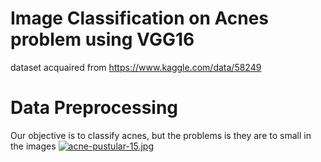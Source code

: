 # Image Classification on Acnes problem using VGG16
dataset acquaired from https://www.kaggle.com/data/58249
# Data Preprocessing
Our objective is to classify acnes, but the problems is they are to small in the images
[![acne-pustular-15.jpg](https://i.postimg.cc/DZp00G5Q/acne-pustular-15.jpg)](https://postimg.cc/wyJgb7C3)
